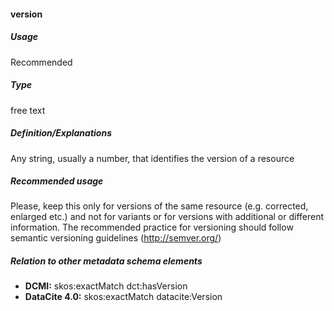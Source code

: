 #### version
##### Usage
Recommended
##### Type
free text
##### Definition/Explanations
Any string, usually a number, that identifies the version of a resource
##### Recommended usage
Please, keep this only for versions of the same resource (e.g. corrected, enlarged etc.) and not for variants or for versions with additional or different information. 
The recommended practice for versioning should follow semantic versioning guidelines (http://semver.org/)
##### Relation to other metadata schema elements
* **DCMI:** skos:exactMatch dct:hasVersion
* **DataCite 4.0:** skos:exactMatch datacite:Version
